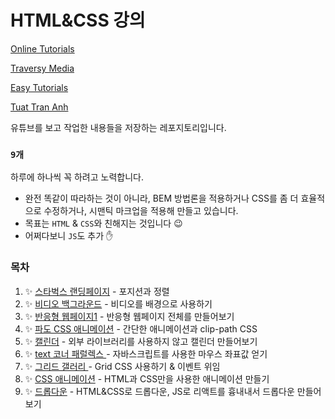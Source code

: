 # HTML&CSS 강의

[Online Tutorials](https://www.youtube.com/channel/UCbwXnUipZsLfUckBPsC7Jog)

[Traversy Media](https://www.youtube.com/channel/UC29ju8bIPH5as8OGnQzwJyA)

[Easy Tutorials](https://www.youtube.com/channel/UCkjoHfkLEy7ZT4bA2myJ8xA)

[Tuat Tran Anh](https://www.youtube.com/channel/UCnNgtK4tGlWcceXVzoyTg8Q)

유튜브를 보고 작업한 내용들을 저장하는 레포지토리입니다.

### `9개`

하루에 하나씩 꼭 하려고 노력합니다.

- 완전 똑같이 따라하는 것이 아니라, BEM 방법론을 적용하거나 CSS를 좀 더 효율적으로 수정하거나, 시맨틱 마크업을 적용해 만들고 있습니다.
- 목표는 `HTML` & `CSS`와 친해지는 것입니다 😉
- 어쩌다보니 `JS`도 추가 ✋

### 목차

1. ✨ [스타벅스 랜딩페이지](./1_starbucks) - 포지션과 정렬
2. ✨ [비디오 백그라운드](./2_video) - 비디오를 배경으로 사용하기
3. ✨ [반응형 웹페이지1](./3_responsiveWeb1) - 반응형 웹페이지 전체를 만들어보기
4. ✨ [파도 CSS 애니메이션](./4_waterWave) - 간단한 애니메이션과 clip-path CSS
5. ✨ [캘린더](./5_calendar) - 외부 라이브러리를 사용하지 않고 캘린더 만들어보기
6. ✨ [text 코너 패럴렉스 ](./6_textParallax) - 자바스크립트를 사용한 마우스 좌표값 얻기
7. ✨ [그리드 갤러리 ](./7_gallery) - Grid CSS 사용하기 & 이벤트 위임
8. ✨ [CSS 애니메이션](./8_cssAnimation) - HTML과 CSS만을 사용한 애니메이션 만들기
9. ✨ [드롭다운](./9_dropBox) - HTML&CSS로 드롭다운, JS로 리액트를 흉내내서 드롭다운 만들어보기
